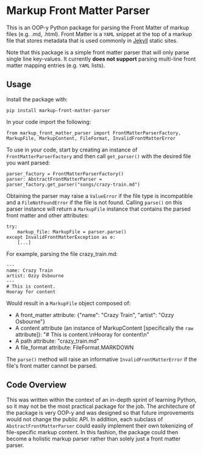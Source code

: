 # Markup Front Matter Parser

This is an OOP-y Python package for parsing the Front Matter of markup files (e.g. .md, .html).
Front Matter is a `YAML` snippet at the top of a markup file that stores metadata
that is used commonly in [Jekyll](https://jekyllrb.com/docs/front-matter/) static sites.

Note that this package is a simple front matter parser that will only parse single
line key-values. It currently __does not support__ parsing multi-line front matter mapping entries (e.g. `YAML` lists).


## Usage

Install the package with:
```
pip install markup-front-matter-parser
```

In your code import the following:
```
from markup_front_matter_parser import FrontMatterParserFactory, MarkupFile, MarkupContent, FileFormat, InvalidFrontMatterError
```

To use in your code, start by creating an instance of `FrontMatterParserFactory` and then call `get_parser()` with the desired file you want parsed:
```
parser_factory = FrontMatterParserFactory()
parser: AbstractFrontMatterParser = parser_factory.get_parser("songs/crazy-train.md")
```

Obtaining the parser may raise a `ValueError` if the file type is incompatible and a `FileNotFoundError` if the file is not found.
Calling `parse()` on this parser instance will return a `MarkupFile` instance that contains the parsed front matter and other attributes:
```
try:
    markup_file: MarkupFile = parser.parse()
except InvalidFrontMatterException as e:
    [...]
```

For example, parsing the file crazy_train.md:
```
---
name: Crazy Train
artist: Ozzy Osbourne
---
# This is content.
Hooray for content
```

Would result in a `MarkupFile` object composed of:
- A front_matter attribute: {"name": "Crazy Train", "artist": "Ozzy Osbourne"}
- A content attribute (an instance of MarkupContent [specifically the `raw` attribute]): "# This is content.\nHooray for content\n"
- A path attribute: "crazy_train.md"
- A file_format attribute: FileFormat.MARKDOWN

The `parse()` method will raise an informative `InvalidFrontMatterError` if the file's front matter cannot be parsed.


## Code Overview

This was written within the context of an in-depth sprint of learning Python, so it may not be the most practical package for the job.
The architecture of the package is very OOP-y and was designed so that future improvements would not change the public API. In addition, each subclass
of `AbstractFrontMatterParser` could easily implement their own tokenizing of file-specific markup content. In this fashion, the package could then
become a holistic markup parser rather than solely just a front matter parser.


